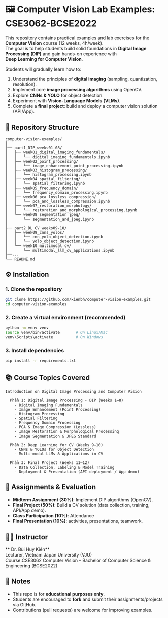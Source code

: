 # 🖼️ Computer Vision Lab Examples: CSE3062-BCSE2022

This repository contains practical examples and lab exercises for the **Computer Vision** course (12 weeks, 4h/week).  
The goal is to help students build solid foundations in **Digital Image Processing (DIP)** and gain hands-on experience with  
**Deep Learning for Computer Vision**.  

Students will gradually learn how to:
1. Understand the principles of **digital imaging** (sampling, quantization, resolution).
2. Implement core **image processing algorithms** using OpenCV.
3. Explore **CNNs & YOLO** for object detection.
4. Experiment with **Vision-Language Models (VLMs)**.
5. Complete a **final project**: build and deploy a computer vision solution (API/App).

## 📂 Repository Structure
```
computer-vision-examples/
│
├── part1_DIP_weeks01-08/
│   ├── week01_digital_imaging_fundamentals/
│   │   └── digital_imaging_fundamentals.ipynb
│   ├── week02_point_processing/
│   │   └── image_enhancement_point_processing.ipynb
│   ├── week03_histogram_processing/
│   │   └── histogram_processing.ipynb
│   ├── week04_spatial_filtering/
│   │   └── spatial_filtering.ipynb
│   ├── week05_frequency_domain/
│   │   └── frequency_domain_processing.ipynb
│   ├── week06_pca_lossless_compression/
│   │   └── pca_and_lossless_compression.ipynb
│   ├── week07_restoration_morphology/
│   │   └── restoration_and_morphological_processing.ipynb
│   └── week08_segmentation_jpeg/
│       └── segmentation_and_jpeg.ipynb
│
├── part2_DL_CV_weeks09-10/
│   ├── week09_cnns_yolos/
│   │   └── cnn_yolo_object_detection.ipynb
│   │   └── yolo_object_detection.ipynb
│   └── week10_multimodal_cv/
│       └── multimodal_llm_cv_applications.ipynb
├──...
└── README.md

```

## ⚙️ Installation

### 1. Clone the repository

```bash
git clone https://github.com/kienbh/computer-vision-examples.git
cd computer-vision-examples
```

### 2. Create a virtual environment (recommended)
```bash
python -m venv venv
source venv/bin/activate       # On Linux/Mac
venv\Scripts\activate          # On Windows
```

### 3. Install dependencies
```bash
pip install -r requirements.txt
```

## 📚 Course Topics Covered
```
Introduction on Digital Image Processing and Computer Vision

  Phần 1: Digital Image Processing - DIP (Weeks 1–8)
    - Digital Imaging Fundamentals
    - Image Enhancement (Point Processing)
    - Histogram Processing
    - Spatial Filtering
    - Frequency Domain Processing
    - PCA & Image Compression (Lossless)
    - Image Restoration & Morphological Processing
    - Image Segmentation & JPEG Standard
  
  Phần 2: Deep Learning for CV (Weeks 9–10)
    - CNNs & YOLOs for Object Detection
    - Multi-modal LLMs & Applications in CV
  
  Phần 3: Final Project (Weeks 11–12)
    - Data Collection, Labeling & Model Training
    - Deployment & Presentation (API deployment / App demo)
```

## 📝 Assignments & Evaluation
- **Midterm Assignment (30%)**: Implement DIP algorithms (OpenCV).  
- **Final Project (50%)**: Build a CV solution (data collection, training, API/App demo).  
- **Class Participation (10%)**: Attendance
- **Final Presentation (10%)**: activities, presentations, teamwork.
  
## 👨‍🏫 Instructor
** Dr. Bùi Huy Kiên**  
Lecturer, Vietnam Japan University (VJU)  
Course:CSE3062 Computer Vision – Bachelor of Computer Science & Engineering (BCSE2022)  

## 📌 Notes
- This repo is for **educational purposes only**.  
- Students are encouraged to **fork** and submit their assignments/projects via GitHub.  
- Contributions (pull requests) are welcome for improving examples.  

